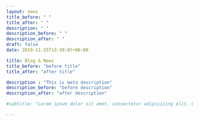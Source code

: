```yaml
---
layout: news
title_before: " "
title_after: " "
description: " "
description_before: " "
description_after: " "
draft: false
date: 2019-11-25T13:39:07+06:00

title: Blog & News
title_before: "before title"
title_after: "after title"

description : "This is meta description"
description_before: "before description"
description_after: "after description"

#subtitle: "Lorem ipsum dolor sit amet, consectetur adipisicing elit. Quibusdam, tempora?"

---
```


